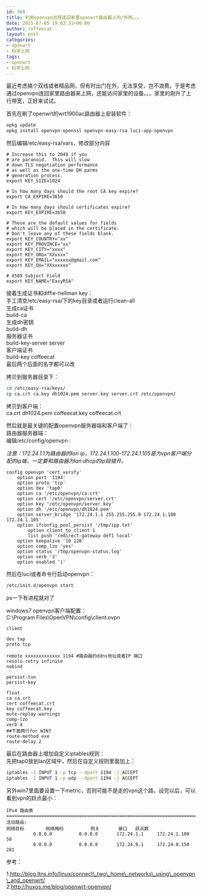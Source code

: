 ```yaml
---
id: 368
title: 利用openvpn远程连回家里openwrt路由器上内/外网。。。
date: 2015-07-05 19:03:31+00:00
author: coffeecat
layout: post
categories:
- openwrt
- 科学上网
tags:
- openwrt
- 科学上网
---
```

最近考虑搞个双线或者精品网，但有时出门在外，无法享受，岂不浪费。于是考虑通过openvpn连回家里路由器来上网，还能访问家里的设备。。。家里的刚升了上行带宽，正好来试试。

首先在刷了openwrt的wrt1900ac路由器上安装软件：

```sh
opkg update
opkg install openvpn-openssl openvpn-easy-rsa luci-app-openvpn
```

然后编辑/etc/easy-rsa/vars，修改部分内容

```vim
# Increase this to 2048 if you
# are paranoid.  This will slow
# down TLS negotiation performance
# as well as the one-time DH parms
# generation process.
export KEY_SIZE=1024

# In how many days should the root CA key expire?
export CA_EXPIRE=3650

# In how many days should certificates expire?
export KEY_EXPIRE=3650

# These are the default values for fields
# which will be placed in the certificate.
# Don't leave any of these fields blank.
export KEY_COUNTRY="xx"
export KEY_PROVINCE="xx"
export KEY_CITY="xxxx"
export KEY_ORG="XXxxxx"
export KEY_EMAIL="xxxxxx@gmail.com"
export KEY_OU="XXxxxxxx"

# X509 Subject Field
export KEY_NAME="EasyRSA"
```

接着生成证书和diffie-hellman key：  
手工清空/etc/easy-rsa/下的key目录或者运行clean-all  
生成ca证书  
build-ca  
生成dh密钥  
build-dh  
服务器证书  
build-key-server server  
客户端证书  
build-key coffeecat  
最后两个后面的名字都可以改

拷贝到服务器目录下：

```sh
cd /etc/easy-rsa/keys/
cp ca.crt ca.key dh1024.pem server.key server.crt /etc/openvpn/
```

拷贝到客户端：  
ca.crt dh1024.pem coffeecat.key coffeecat.crt

然后就是最关键的配置openvpn服务器端和客户端了：  
路由器服务器端：  
编辑/etc/config/openvpn :

_注意：172.24.1.1为路由器的lan ip，172.24.1.100-172.24.1.105是为vpn客户端分配的ip端，一定要和路由器为lan dhcp的ip段错开。_

```vim
config openvpn 'cert_verify'
	option port '1194'
	option proto 'tcp'
	option dev 'tap0'
	option ca '/etc/openvpn/ca.crt'
	option cert '/etc/openvpn/server.crt'
	option key '/etc/openvpn/server.key'
	option dh '/etc/openvpn/dh1024.pem'
	option server_bridge '172.24.1.1 255.255.255.0 172.24.1.100 172.24.1.105'
	option ifconfig_pool_persist '/tmp/ipp.txt'
        option client_to_client 1
        list push 'redirect-gateway def1 local'
	option keepalive '10 120'
	option comp_lzo 'yes'
	option status '/tmp/openvpn-status.log'
	option verb '3'
	option enabled '1'

```

然后在luci或者命令行启动openvpn：

```sh
/etc/init.d/openvpn start
```

ps一下有进程就对了

windows7 openvpn客户端配置：  
C:\Program Files\OpenVPN\config\client.ovpn

```vim
client

dev tap
proto tcp

remote xxxxxxxxxxxxx 1194 #路由器的ddns地址或者IP 端口
resolv-retry infinite
nobind

persist-tun
persist-key

float
ca ca.crt
cert coffeecat.crt
key coffeecat.key
mute-replay-warnings
comp-lzo
verb 4
##下面两行for WIN7
route-method exe
route-delay 2
```

最后在路由器上增加自定义iptables规则：  
先把tap0放到lan区域中，然后在自定义规则里面加上：

```sh
iptables -I INPUT 1 -p tcp --dport 1194 -j ACCEPT
iptables -I INPUT 1 -p udp --dport 1194 -j ACCEPT
```

另外win7里面要设置一下metric，否则可能不是走的vpn这个路，设完以后，可以看到vpn的跃点最小：

```vim
IPv4 路由表
===========================================================================
活动路由:
网络目标        网络掩码          网关       接口   跃点数
          0.0.0.0          0.0.0.0       172.24.1.1     172.24.1.100     50
          0.0.0.0          0.0.0.0       172.24.0.1     172.24.0.150    281
```

参考：

1.http://blog.ltns.info/linux/connect\_two\_home\_networks\_using\_openvpn\_and_openwrt/  
2.http://huxos.me/blog/openwrt-openvpn/